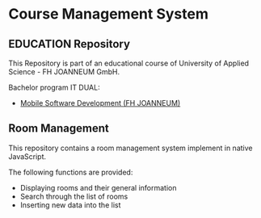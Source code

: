 # Course Management System

## EDUCATION Repository

This Repository is part of an educational course of University of Applied Science - FH JOANNEUM GmbH.

Bachelor program IT DUAL:

- [Mobile Software Development (FH JOANNEUM)](https://www.fh-joanneum.at/mobile-software-development/bachelor/im-studium/studienplan/)



## Room Management
This repository contains a room management system implement in native JavaScript. 

The following functions are provided:
- Displaying rooms and their general information
- Search through the list of rooms 
- Inserting new data into the list



